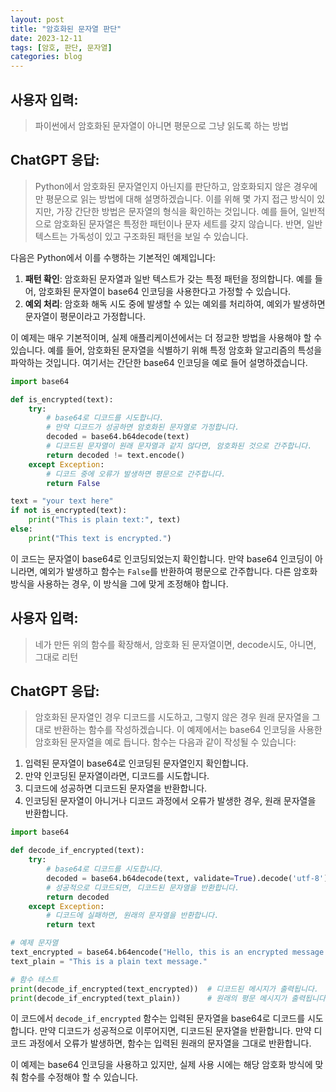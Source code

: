 ```yaml
---
layout: post
title: "암호화된 문자열 판단"
date: 2023-12-11
tags: [암호, 판단, 문자열]
categories: blog
---
```


## 사용자 입력:
> 파이썬에서 암호화된 문자열이 아니면 평문으로 그냥 읽도록 하는 방법

## ChatGPT 응답:
> Python에서 암호화된 문자열인지 아닌지를 판단하고, 암호화되지 않은 경우에만 평문으로 읽는 방법에 대해 설명하겠습니다. 이를 위해 몇 가지 접근 방식이 있지만, 가장 간단한 방법은 문자열의 형식을 확인하는 것입니다. 예를 들어, 일반적으로 암호화된 문자열은 특정한 패턴이나 문자 세트를 갖지 않습니다. 반면, 일반 텍스트는 가독성이 있고 구조화된 패턴을 보일 수 있습니다.

다음은 Python에서 이를 수행하는 기본적인 예제입니다:

1. **패턴 확인**: 암호화된 문자열과 일반 텍스트가 갖는 특정 패턴을 정의합니다. 예를 들어, 암호화된 문자열이 base64 인코딩을 사용한다고 가정할 수 있습니다.
2. **예외 처리**: 암호화 해독 시도 중에 발생할 수 있는 예외를 처리하여, 예외가 발생하면 문자열이 평문이라고 가정합니다.

이 예제는 매우 기본적이며, 실제 애플리케이션에서는 더 정교한 방법을 사용해야 할 수 있습니다. 예를 들어, 암호화된 문자열을 식별하기 위해 특정 암호화 알고리즘의 특성을 파악하는 것입니다. 여기서는 간단한 base64 인코딩을 예로 들어 설명하겠습니다.

```python
import base64

def is_encrypted(text):
    try:
        # base64로 디코드를 시도합니다.
        # 만약 디코드가 성공하면 암호화된 문자열로 가정합니다.
        decoded = base64.b64decode(text)
        # 디코드된 문자열이 원래 문자열과 같지 않다면, 암호화된 것으로 간주합니다.
        return decoded != text.encode()
    except Exception:
        # 디코드 중에 오류가 발생하면 평문으로 간주합니다.
        return False

text = "your text here"
if not is_encrypted(text):
    print("This is plain text:", text)
else:
    print("This text is encrypted.")
```

이 코드는 문자열이 base64로 인코딩되었는지 확인합니다. 만약 base64 인코딩이 아니라면, 예외가 발생하고 함수는 `False`를 반환하여 평문으로 간주합니다. 다른 암호화 방식을 사용하는 경우, 이 방식을 그에 맞게 조정해야 합니다.

## 사용자 입력:
> 네가 만든 위의 함수를 확장해서, 암호화 된  문자열이면, decode시도, 아니면, 그대로 리턴

## ChatGPT 응답:
> 암호화된 문자열인 경우 디코드를 시도하고, 그렇지 않은 경우 원래 문자열을 그대로 반환하는 함수를 작성하겠습니다. 이 예제에서는 base64 인코딩을 사용한 암호화된 문자열을 예로 듭니다. 함수는 다음과 같이 작성될 수 있습니다:

1. 입력된 문자열이 base64로 인코딩된 문자열인지 확인합니다.
2. 만약 인코딩된 문자열이라면, 디코드를 시도합니다.
3. 디코드에 성공하면 디코드된 문자열을 반환합니다.
4. 인코딩된 문자열이 아니거나 디코드 과정에서 오류가 발생한 경우, 원래 문자열을 반환합니다.

```python
import base64

def decode_if_encrypted(text):
    try:
        # base64로 디코드를 시도합니다.
        decoded = base64.b64decode(text, validate=True).decode('utf-8')
        # 성공적으로 디코드되면, 디코드된 문자열을 반환합니다.
        return decoded
    except Exception:
        # 디코드에 실패하면, 원래의 문자열을 반환합니다.
        return text

# 예제 문자열
text_encrypted = base64.b64encode("Hello, this is an encrypted message!".encode()).decode()
text_plain = "This is a plain text message."

# 함수 테스트
print(decode_if_encrypted(text_encrypted))  # 디코드된 메시지가 출력됩니다.
print(decode_if_encrypted(text_plain))      # 원래의 평문 메시지가 출력됩니다.
```

이 코드에서 `decode_if_encrypted` 함수는 입력된 문자열을 base64로 디코드를 시도합니다. 만약 디코드가 성공적으로 이루어지면, 디코드된 문자열을 반환합니다. 만약 디코드 과정에서 오류가 발생하면, 함수는 입력된 원래의 문자열을 그대로 반환합니다.

이 예제는 base64 인코딩을 사용하고 있지만, 실제 사용 시에는 해당 암호화 방식에 맞춰 함수를 수정해야 할 수 있습니다.

